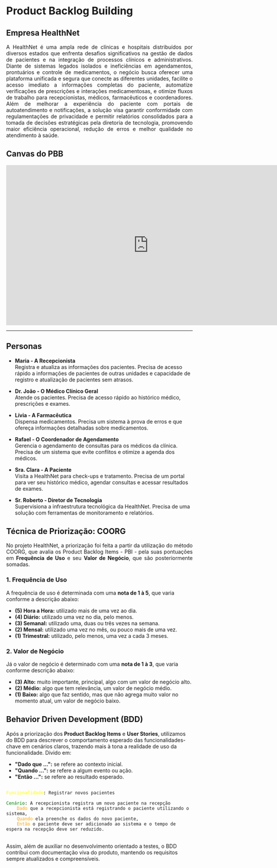 # Product Backlog Building

## Empresa HealthNet

<div style="text-align: justify"> A HealthNet é uma ampla rede de clínicas e hospitais distribuídos por diversos estados que enfrenta desafios significativos na gestão de dados de pacientes e na integração de processos clínicos e administrativos. Diante de sistemas legados isolados e ineficiências em agendamentos, prontuários e controle de medicamentos, o negócio busca oferecer uma plataforma unificada e segura que conecte as diferentes unidades, facilite o acesso imediato a informações completas do paciente, automatize verificações de prescrições e interações medicamentosas, e otimize fluxos de trabalho para recepcionistas, médicos, farmacêuticos e coordenadores. Além de melhorar a experiência do paciente com portais de autoatendimento e notificações, a solução visa garantir conformidade com regulamentações de privacidade e permitir relatórios consolidados para a tomada de decisões estratégicas pela diretoria de tecnologia, promovendo maior eficiência operacional, redução de erros e melhor qualidade no atendimento à saúde.</div>

## Canvas do PBB

<iframe width="768" height="432" src="https://miro.com/app/live-embed/uXjVIlN5Oxg=/?embedMode=view_only_without_ui&moveToViewport=-13358,-12556,33280,16059&embedId=530780821800" frameborder="0" scrolling="no" allow="fullscreen; clipboard-read; clipboard-write" allowfullscreen></iframe>

---

## Personas

- **Maria - A Recepcionista**<br>
  Registra e atualiza as informações dos pacientes. Precisa de acesso rápido a informações de pacientes de outras unidades e capacidade de registro e atualização de pacientes sem atrasos.

- **Dr. João - O Médico Clínico Geral**<br>
  Atende os pacientes. Precisa de acesso rápido ao histórico médico, prescrições e exames.

- **Lívia - A Farmacêutica**<br>
  Dispensa medicamentos. Precisa um sistema à prova de erros e que ofereça informações detalhadas sobre medicamentos.

- **Rafael - O Coordenador de Agendamento**<br>
  Gerencia o agendamento de consultas para os médicos da clínica. Precisa de um sistema que evite conflitos e otimize a agenda dos médicos.

- **Sra. Clara - A Paciente**<br>
  Visita a HealthNet para check-ups e tratamento. Precisa de um portal para ver seu histórico médico, agendar consultas e acessar resultados de exames.

- **Sr. Roberto - Diretor de Tecnologia**<br>
  Supervisiona a infraestrutura tecnológica da HealthNet. Precisa de uma solução com ferramentas de monitoramento e relatórios.

## Técnica de Priorização: COORG

<div style="text-align: justify">
No projeto HealthNet, a priorização foi feita a partir da utilização do método COORG, que avalia os Product Backlog Items - PBI - pela suas pontuações em <b>Frequência de Uso</b> e seu <b>Valor de Negócio</b>, que são posteriormente somadas.
</div>

### 1. Frequência de Uso

A frequência de uso é determinada com uma <b>nota de 1 à 5</b>, que varia conforme a descrição abaixo:

- **(5) Hora a Hora:** utilizado mais de uma vez ao dia.
- **(4) Diário:** utilizado uma vez no dia, pelo menos.
- **(3) Semanal:** utilizado uma, duas ou três vezes na semana.
- **(2) Mensal:** utilizado uma vez no mês, ou pouco mais de uma vez.
- **(1) Trimestral:** utilizado, pelo menos, uma vez a cada 3 meses.

### 2. Valor de Negócio

Já o valor de negócio é determinado com uma <b>nota de 1 à 3</b>, que varia conforme descrição abaixo:

- **(3) Alto:** muito importante, principal, algo com um valor de negócio alto.
- **(2) Médio:** algo que tem relevância, um valor de negócio médio.
- **(1) Baixo:** algo que faz sentido, mas que não agrega muito valor no
  momento atual, um valor de negócio baixo.

## Behavior Driven Development (BDD)

Após a priorização dos <b>Product Backlog Items</b> e <b>User Stories</b>, utilizamos do BDD para descrever o comportamento esperado das funcionalidades-chave em cenários claros, trazendo mais à tona a realidade de uso da funcionalidade. Divido em:

- **"Dado que ...":** se refere ao contexto inicial.
- **"Quando ...":** se refere a algum evento ou ação.
- **"Então ...":** se refere ao resultado esperado.

<pre>
<code>
<span style="color: yellow;">Funcionalidade</span>: Registrar novos pacientes

<span style="color: green;">Cenário</span>: A recepcionista registra um novo paciente na recepção
    <span style="color: orange;">Dado</span> que a recepcionista está registrando o paciente utilizando o sistema,
    <span style="color: orange;">Quando</span> ela preenche os dados do novo paciente,
    <span style="color: orange;">Então</span> o paciente deve ser adicionado ao sistema e o tempo de espera na recepção deve ser reduzido.
</code>
</pre>

Assim, além de auxiliar no desenvolvimento orientado a testes, o BDD contribui com documentação viva do produto, mantendo os requisitos sempre atualizados e compreensíveis.
